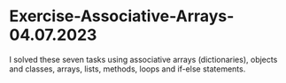 # Exercise-Associative-Arrays-04.07.2023
I solved these seven tasks using associative arrays (dictionaries), objects and classes, arrays, lists, methods, loops and if-else statements.
